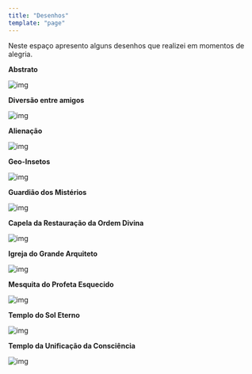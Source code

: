 ```yaml
---
title: "Desenhos"
template: "page"
---
```


Neste espaço apresento alguns desenhos que realizei em momentos de alegria.

<b>Abstrato</b>

![img](https://i.imgur.com/3KXCWZK.png)

<b>Diversão entre amigos</b>

![img](https://i.imgur.com/NKnfzd9.png)

<b>Alienação</b>

![img](https://i.imgur.com/LJZOl2w.png)

<b>Geo-Insetos</b>

![img](https://i.imgur.com/J3gUyeR.png)

<b>Guardião dos Mistérios</b>

![img](https://i.imgur.com/I1PRlMk.png)

<b>Capela da Restauração da Ordem Divina</b>

![img](https://i.imgur.com/CY3DvIC.png)

<b>Igreja do Grande Arquiteto</b>

![img](https://i.imgur.com/jk4VFYU.png)

<b>Mesquita do Profeta Esquecido</b>

![img](https://i.imgur.com/6zgpVIu.png)

<b>Templo do Sol Eterno</b>

![img](https://i.imgur.com/kgFuBI7.png)

<b>Templo da Unificação da Consciência</b>

![img](https://i.imgur.com/lb3loRj.png)
